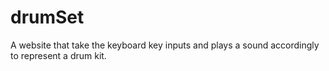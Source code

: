 # drumSet
A website that take the keyboard key inputs and plays a sound accordingly to represent a drum kit.
